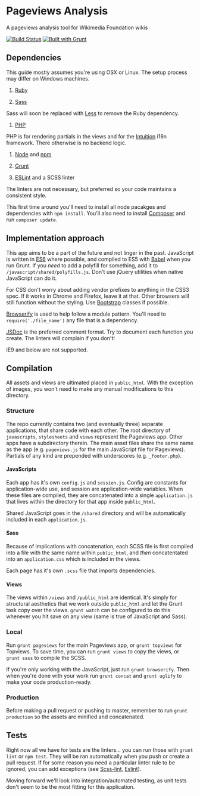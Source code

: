 # Pageviews Analysis
A pageviews analysis tool for Wikimedia Foundation wikis

[![Build Status](https://travis-ci.org/MusikAnimal/pageviews.svg?branch=master)](https://travis-ci.org/MusikAnimal/pageviews)
[![Built with Grunt](https://cdn.gruntjs.com/builtwith.png)](http://gruntjs.com/)

## Dependencies
This guide mostly assumes you're using OSX or Linux. The setup process may differ on Windows machines.

1. [Ruby](https://www.ruby-lang.org/en/)

1. [Sass](http://sass-lang.com/)

  Sass will soon be replaced with [Less](http://lesscss.org/) to remove the Ruby dependency.

1. [PHP](http://php.net/)

  PHP is for rendering partials in the views and for the [Intuition](https://github.com/Krinkle/intuition) i18n framework. There otherwise is no backend logic.

1. [Node](https://nodejs.org/en/) and [npm](https://www.npmjs.com/)

1. [Grunt](http://gruntjs.com/)

1. [ESLint](http://eslint.org/) and a SCSS linter

  The linters are not necessary, but preferred so your code maintains a consistent style.

This first time around you'll need to install all node pacakges and dependencies with `npm install`. You'll also need to install [Composer](https://getcomposer.org/) and run `composer update`.

## Implementation approach
This app aims to be a part of the future and not linger in the past. JavaScript is written in [ES6](http://es6-features.org/)
where possible, and compiled to ES5 with [Babel](https://babeljs.io/) when you run Grunt. If you _need_ to add a polyfill for
something, add it to `/javascript/shared/polyfills.js`. Don't use jQuery utilities when native JavaScript can do it.

For CSS don't worry about adding vendor prefixes to anything in the CSS3 spec. If it works in Chrome and Firefox, leave it
at that. Other browsers will still function without the styling. Use [Bootstrap](http://getbootstrap.com/) classes if possible.

[Browserify](http://browserify.org/) is used to help follow a module pattern. You'll need to `require('./file_name')` any file that is a dependency.

[JSDoc](http://usejsdoc.org/) is the preferred comment format. Try to document each function you create. The linters will complain if you don't!

IE9 and below are not supported.

## Compilation
All assets and views are ultimated placed in `public_html`. With the exception of images, you won't need to make any manual modifications to this directory.

### Structure
The repo currently contains two (and eventually three) separate applications, that share code with each other. The root directory of `javascripts`, `stylesheets` and `views` represent the Pageviews app. Other apps have a subdirectory therein. The main asset files share the same name as the app (e.g. `pageviews.js` for the main JavaScript file for Pageviews). Partials of any kind are prepended with underscores (e.g. `_footer.php`).

#### JavaScripts
Each app has it's own `config.js` and `session.js`. Config are constants for application-wide use, and session are application-wide variables. When these files are compiled, they are concatenated into a single `application.js` that lives within the directory for that app inside `public_html`.

Shared JavaScript goes in the `/shared` directory and will be automatically included in each `application.js`.

#### Sass
Because of implications with concatenation, each SCSS file is first compiled into a file with the same name within `public_html`, and _then_ concatentated into an `application.css` which is included in the views.

Each page has it's own `.scss` file that imports dependencies.

#### Views
The views within `/views` and `/public_html` are identical. It's simply for structural aesthetics that we work outside `public_html` and let the Grunt task copy over the views. `grunt watch` can be configured to do this whenever you hit save on any view (same is true of JavaScript and Sass).

### Local
Run `grunt pageviews` for the main Pageviews app, or `grunt topviews` for Topviews. To save time, you can run `grunt views` to copy the views, or `grunt sass` to compile the SCSS.

If you're only working with the JavaScript, just run `grunt browserify`. Then when you're done with your work run `grunt concat` and `grunt uglify` to make your code production-ready.

### Production
Before making a pull request or pushing to master, remember to run `grunt production` so the assets are minified and concatenated.

## Tests
Right now all we have for tests are the linters... you can run those with `grunt lint` or `npm test`. They will be ran automatically when you push or create a pull request. If for some reason you need a particular linter rule to be ignored, you can add exceptions (see [Scss-lint](https://github.com/brigade/scss-lint/blob/master/lib/scss_lint/linter/README.md#disablelinterreason), [Eslint](http://eslint.org/docs/user-guide/configuring)).

Moving forward we'll look into integration/automated testing, as unit tests don't seem to be the most fitting for this application.
